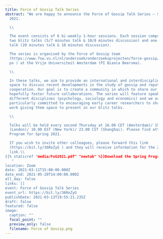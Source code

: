 ```yaml
---
title: Force of Gossip Talk Series
abstract: "We are happy to announce the Force of Gossip Talk Series – Spring
  2021.

  \\

  The event consists of 6 bi-weekly 1-hour sessions. Each session comprises
  two blitz talks (5/7 minutes talk & 10/8 minutes discussion) and one keynote
  talk (20 minutes talk & 10 minutes discussion).

  The series is organised by the Force of Gossip team
  (https://www.fsw.vu.nl/nl/onderzoek/onderzoeksprojecten/force-gossip/index.as\
  px ) at the Vrije Universiteit Amsterdam (PI Bianca Beersma).

  \\

  In these talks, we aim to provide an international and interdisciplinary
  space to discuss recent developments in the study of gossip and reputation on
  cooperation. Our goal is to create a community in which to share our work and
  hopefully foster future collaborations. The series will feature speakers from
  different disciplines (psychology, sociology and economics) and we are
  particularly committed to encouraging early career researchers to share their
  work giving them space to present in our blitz talks.

  \\

  Talks will be held every second Thursday at 16.00 CET (Amsterdam)/ 15.00 GMT
  (London)/ 10.00 EST (New York)/ 23.00 CST (Shanghai). Please find attached the
  Program for Spring 2021.

  If you wish to invite other colleagues, please forward this link
  (https://bit.ly/36RoZyG ) and they will receive information for the Zoom
  link.\\ 
{{% staticref "media/FoG2021.pdf" "newtab" %}}Download the Spring Program 2021{{% /staticref %}}
   "
location: Zoom
date: 2021-03-11T15:00:00.000Z
date_end: 2021-05-20T14:00:00.000Z
all_day: false
links: []
event: Force of Gossip Talk Series
event_url: https://bit.ly/36RoZyG
publishDate: 2021-03-13T19:55:21.235Z
draft: false
featured: false
image:
  caption: ""
  focal_point: ""
  preview_only: false
  filename: Force of Gossip.png
---
```

